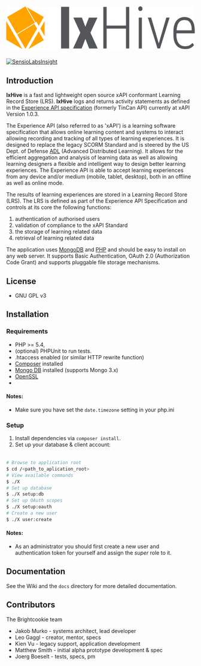 
# ![lxHive](./public/assets/images/lxHive.logo.png)

[![SensioLabsInsight](https://insight.sensiolabs.com/projects/453dbc6d-7ae8-4825-beed-0099f2ce1aca/mini.png)](https://insight.sensiolabs.com/projects/453dbc6d-7ae8-4825-beed-0099f2ce1aca)

## <a name="introduction" />Introduction

**lxHive** is a fast and lightweight open source xAPI conformant Learning Record Store (LRS). 
**lxHive** logs and returns activity statements as defined in the [Experience API specification](https://github.com/adlnet/xAPI-Spec) (formerly TinCan API) currently at xAPI Version 1.0.3. 

The Experience API (also referred to as 'xAPI') is a learning software specification that allows online learning content and systems to interact allowing recording and tracking of all types of learning experiences. It is designed to replace the legacy SCORM Standard and is steered by the US Dept. of Defense [ADL](http://www.adlnet.gov/) (Advanced Distributed Learning). It allows for the efficient aggregation and analysis of learning data as well as allowing learning designers a flexible and intelligent way to design better learning experiences. The Experience API is able to accept learning experiences from any device and/or medium (mobile, tablet, desktop), both in an offline as well as online mode.

The results of learning experiences are stored in a Learning Record Store (LRS). The LRS is defined as part of the Experience API Specification and controls at its core the following functions:

1. authentication of authorised users
2. validation of compliance to the xAPI Standard
3. the storage of learning related data
4. retrieval of learning related data

The application uses [MongoDB](https://www.mongodb.org/) and [PHP](http://php.net/) and should be easy to install on any web server. It supports Basic Authentication, OAuth 2.0 (Authorization Code Grant) and supports pluggable file storage mechanisms.

## <a name="license" />License

* GNU GPL v3

## <a name="installation" />Installation

### Requirements

* PHP >= 5.4,
* (optional) PHPUnit to run tests.
* .htaccess enabled (or similar HTTP rewrite function)
* [Composer](https://getcomposer.org/) installed
* [Mongo DB](https://www.mongodb.org/) installed (supports Mongo 3.x)
* [OpenSSL](https://www.openssl.org/)
* 

#### Notes: 

* Make sure you have set the `date.timezone` setting in your php.ini

### Setup

1. Install dependencies via `composer install`.
3. Set up your database & client account:

```bash

# Browse to application root
$ cd /<path_to_aplication_root>
# View available commands
$ ./X
# Set up database
$ ./X setup:db
# Set up OAuth scopes
$ ./X setup:oauth
# Create a new user
$ ./X user:create

```

#### Notes: 

* As an administrator you should first create a new user and authentication token for yourself and assign the *super* role to it.

## Documentation

See the Wiki and the `docs` directory for more detailed documentation. 

## Contributors

The Brightcookie team

* Jakob Murko - systems architect, lead developer
* Leo Gaggl - creator, mentor, specs
* Kien Vu - legacy support, application development
* Matthew Smith - initial alpha prototype development & spec
* Joerg Boeselt - tests, specs, pm
